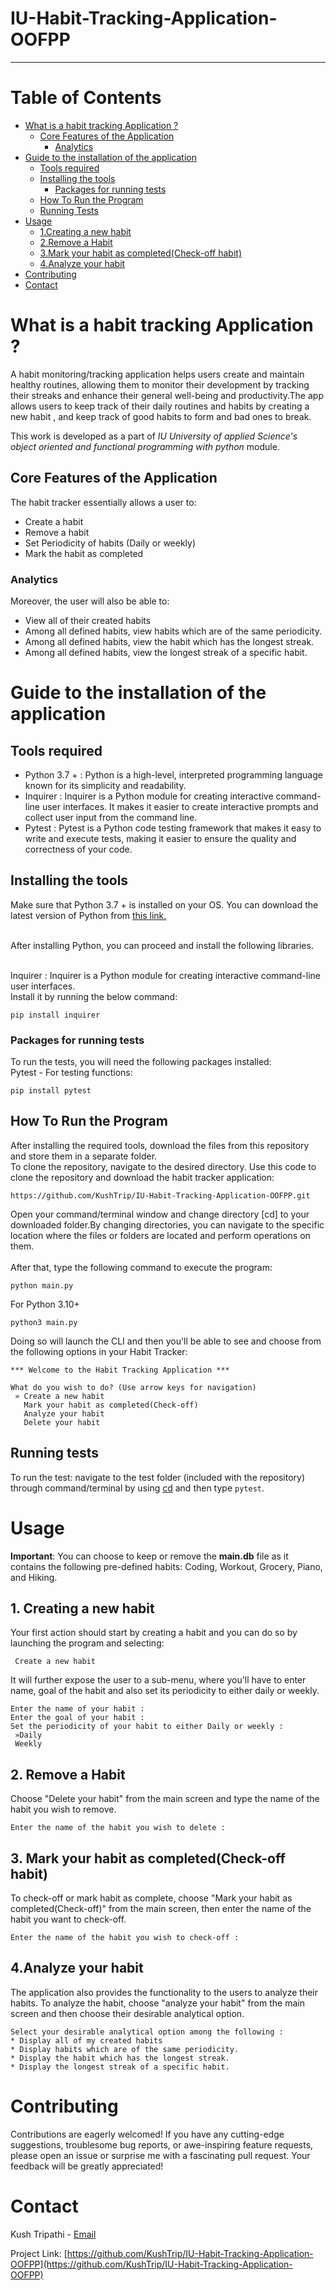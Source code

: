 # IU-Habit-Tracking-Application-OOFPP
***
# Table of Contents
- [What is a habit tracking Application ?](#What-is-a-habit-tracking-Application-?)
  * [Core Features of the Application](#Core-Features-of-the-Application)
    + [Analytics](#Analytics)
- [Guide to the installation of the application](#Guide-to-the-installation-of-the-application)
  * [Tools required ](#Tools-required)
  * [Installing the tools](#Installing-the-tools)
    + [Packages for running tests](#packages-for-running-tests)
  * [How To Run the Program](#how-to-run-the-program)
  * [Running Tests](#running-tests)
- [Usage](#usage)
  * [1.Creating a new  habit](#1.Creating-a-new-habit)
  * [2.Remove a Habit](#2.Remove-a-Habit)
  * [3.Mark your habit as completed(Check-off habit)](#3.Mark-your-habit-as-completed-(Check-offhabit))
  * [4.Analyze your habit](#4.Analyze-your-habit)
- [Contributing](#contributing)
- [Contact](#contact)

# What is a habit tracking Application ?

 A habit monitoring/tracking application  helps users create and maintain healthy routines, allowing them to monitor their development by tracking their streaks and enhance their general well-being and productivity.The app allows users to keep track of their daily routines and habits by creating a new habit , and keep track of good habits to form and bad ones to break.

 This work is developed as  a part of *IU University of applied Science's* *object oriented and functional programming with python* module.


## Core Features of the Application
The habit tracker essentially allows a user to:

* Create a habit 
* Remove a habit 
* Set Periodicity of habits (Daily or weekly)
* Mark the habit as completed

### Analytics
Moreover, the user will also be able to:
* View all of their created habits
* Among all defined habits, view habits which are of the same periodicity.
* Among all defined habits, view the habit which has the longest streak.
* Among all defined habits, view the longest streak of a specific habit.



# Guide to the installation of the application

## Tools required 
* Python 3.7 + : Python is a high-level, interpreted programming language known for its simplicity and readability.
* Inquirer : Inquirer is a Python module for creating interactive command-line user interfaces. It makes it easier to create interactive prompts and collect user input from the command line.
* Pytest : Pytest is a Python code testing framework that makes it easy to write and execute tests, making it easier to ensure the quality and correctness of your code.

## Installing the tools
 Make sure that Python 3.7 + is installed on your OS. You can download the latest version of Python from [this link.](https://www.python.org/downloads/)<br>

<br> After installing Python, you can proceed and install the following libraries. <br>

<br>Inquirer : Inquirer is a Python module for creating interactive command-line user interfaces.
<br>Install it by running the below command:<br>
```
pip install inquirer
```

### Packages for running tests
To run the tests, you will need the following packages installed:
<br>Pytest - For testing functions:<br>
```
pip install pytest
```


## How To Run the Program
After installing the required tools, download the files from this repository and store them in a separate folder.
<br>
To clone the repository, navigate to the desired directory. Use this code to clone the repository and download the habit tracker application:
```
https://github.com/KushTrip/IU-Habit-Tracking-Application-OOFPP.git
```

Open your command/terminal window and change directory [cd] to your downloaded folder.By changing directories, you can navigate to the specific location where the files or folders are located and perform operations on them.<br>
<br>
After that, type the following command to execute the program:
```
python main.py
```
For Python 3.10+
```
python3 main.py
```
Doing so will launch the CLI and then you'll be able to see and choose from the following options in your Habit Tracker:

```
*** Welcome to the Habit Tracking Application ***

What do you wish to do? (Use arrow keys for navigation)
 » Create a new habit
   Mark your habit as completed(Check-off)
   Analyze your habit 
   Delete your habit
```

## Running tests
To run the test: navigate to the test folder (included with the repository) through command/terminal by using [cd](https://www.alphr.com/change-directory-in-cmd/) and then type ```pytest```. 

# Usage

**Important**: You can choose to keep or remove the **main.db** file as it contains the following pre-defined habits: Coding, Workout, Grocery, Piano, and Hiking. <br>

## 1. Creating a new  habit
Your first action should start by creating a habit and you can do so by launching the program and selecting:
```
 Create a new habit
```
It will further expose the user to a sub-menu, where you'll have to enter name, goal of the habit and also set its periodicity to either daily or weekly.
```
Enter the name of your habit : 
Enter the goal of your habit : 
Set the periodicity of your habit to either Daily or weekly : 
 »Daily 
 Weekly
```

## 2. Remove a Habit
Choose "Delete your habit" from the main screen and type the name of the habit you wish to remove.
```
Enter the name of the habit you wish to delete :
```


## 3. Mark your habit as completed(Check-off habit)
To check-off or mark habit as complete, choose "Mark your habit as completed(Check-off)" from the main screen, then enter the name of the habit you want to check-off.
```
Enter the name of the habit you wish to check-off :
```


## 4.Analyze your habit
The application also  provides the functionality to the users to analyze their habits. To analyze the habit, choose "analyze your habit" from the main screen and then choose their desirable analytical option.
```
Select your desirable analytical option among the following :
* Display all of my created habits
* Display habits which are of the same periodicity.
* Display the habit which has the longest streak.
* Display the longest streak of a specific habit.
```


# Contributing

Contributions are eagerly welcomed! If you have any cutting-edge suggestions, troublesome bug reports, or awe-inspiring feature requests, please open an issue or surprise me  with a fascinating pull request. Your feedback will be greatly appreciated!

# Contact

Kush Tripathi - [Email](tripathikush10@gmail.com)

Project Link: [https://github.com/KushTrip/IU-Habit-Tracking-Application-OOFPP](https://github.com/KushTrip/IU-Habit-Tracking-Application-OOFPP)


